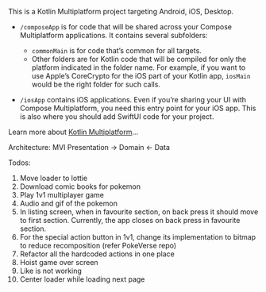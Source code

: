 This is a Kotlin Multiplatform project targeting Android, iOS, Desktop.

* `/composeApp` is for code that will be shared across your Compose Multiplatform applications.
  It contains several subfolders:
    - `commonMain` is for code that’s common for all targets.
    - Other folders are for Kotlin code that will be compiled for only the platform indicated in the
      folder name.
      For example, if you want to use Apple’s CoreCrypto for the iOS part of your Kotlin app,
      `iosMain` would be the right folder for such calls.

* `/iosApp` contains iOS applications. Even if you’re sharing your UI with Compose Multiplatform,
  you need this entry point for your iOS app. This is also where you should add SwiftUI code for
  your project.

Learn more
about [Kotlin Multiplatform](https://www.jetbrains.com/help/kotlin-multiplatform-dev/get-started.html)…

Architecture: MVI
Presentation -> Domain <- Data

Todos:

1. Move loader to lottie
2. Download comic books for pokemon
3. Play 1v1 multiplayer game
4. Audio and gif of the pokemon
5. In listing screen, when in favourite section, on back press it should move to first section.
   Currently, the app closes on back press in favourite section.
6. For the special action button in 1v1, change its implementation to bitmap to reduce
   recomposition (refer PokeVerse repo)
7. Refactor all the hardcoded actions in one place
8. Hoist game over screen
9. Like is not working
10. Center loader while loading next page